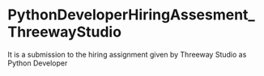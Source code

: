# PythonDeveloperHiringAssesment_ThreewayStudio
It is a submission to the hiring assignment given by Threeway Studio as Python Developer
